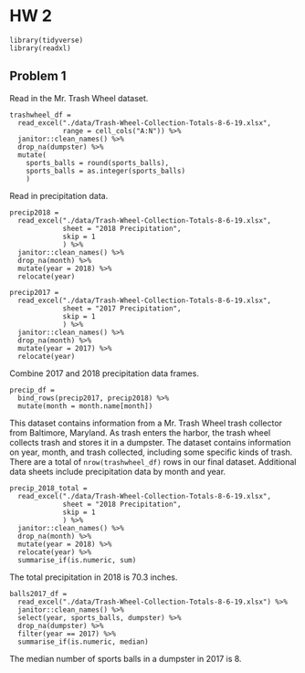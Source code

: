 HW 2
================

``` r_libraries
library(tidyverse)
library(readxl)
```

## Problem 1

Read in the Mr. Trash Wheel dataset.

``` r_trashwheel_read
trashwheel_df = 
  read_excel("./data/Trash-Wheel-Collection-Totals-8-6-19.xlsx",
             range = cell_cols("A:N")) %>% 
  janitor::clean_names() %>% 
  drop_na(dumpster) %>% 
  mutate(
    sports_balls = round(sports_balls),
    sports_balls = as.integer(sports_balls)
    )
```

Read in precipitation data.

``` r_precipitation2018_read
precip2018 = 
  read_excel("./data/Trash-Wheel-Collection-Totals-8-6-19.xlsx", 
             sheet = "2018 Precipitation",
             skip = 1
             ) %>% 
  janitor::clean_names() %>% 
  drop_na(month) %>% 
  mutate(year = 2018) %>% 
  relocate(year) 
```

``` r_precipitation2017_read
precip2017 = 
  read_excel("./data/Trash-Wheel-Collection-Totals-8-6-19.xlsx", 
             sheet = "2017 Precipitation",
             skip = 1
             ) %>% 
  janitor::clean_names() %>% 
  drop_na(month) %>% 
  mutate(year = 2017) %>% 
  relocate(year)
```

Combine 2017 and 2018 precipitation data frames.

``` r_bind_20172018_precip
precip_df = 
  bind_rows(precip2017, precip2018) %>% 
  mutate(month = month.name[month])
```

This dataset contains information from a Mr. Trash Wheel trash collector
from Baltimore, Maryland. As trash enters the harbor, the trash wheel
collects trash and stores it in a dumpster. The dataset contains
information on year, month, and trash collected, including some specific
kinds of trash. There are a total of `nrow(trashwheel_df)` rows in our
final dataset. Additional data sheets include precipitation data by
month and year.

``` r_2018_precip_total
precip_2018_total = 
  read_excel("./data/Trash-Wheel-Collection-Totals-8-6-19.xlsx", 
             sheet = "2018 Precipitation",
             skip = 1
             ) %>% 
  janitor::clean_names() %>% 
  drop_na(month) %>% 
  mutate(year = 2018) %>% 
  relocate(year) %>% 
  summarise_if(is.numeric, sum)
```

The total precipitation in 2018 is 70.3 inches.

``` r_2017_median_sports_balls
balls2017_df = 
  read_excel("./data/Trash-Wheel-Collection-Totals-8-6-19.xlsx") %>% 
  janitor::clean_names() %>% 
  select(year, sports_balls, dumpster) %>% 
  drop_na(dumpster) %>% 
  filter(year == 2017) %>% 
  summarise_if(is.numeric, median)
```

The median number of sports balls in a dumpster in 2017 is 8.
